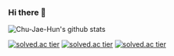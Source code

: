 ### Hi there 👋

![Chu-Jae-Hun's github stats](https://github-readme-stats.vercel.app/api?username=Chu-Jae-Hun&show_icons=true)

[![solved.ac tier](http://mazassumnida.wtf/api/generate_badge?boj={Chu-Jae-Hun})](https://solved.ac/{Chu-Jae-Hun})
[![solved.ac tier](http://mazassumnida.wtf/api/v2/generate_badge?boj={Chu-Jae-Hun})](https://solved.ac/{Chu-Jae-Hun})
[![solved.ac tier](http://mazassumnida.wtf/api/mini/generate_badge?boj={Chu-Jae-Hun})](https://solved.ac/{Chu-Jae-Hun})
<!--
**Chu-Jae-Hun/Chu-Jae-Hun** is a ✨ _special_ ✨ repository because its `README.md` (this file) appears on your GitHub profile.

Here are some ideas to get you started:

- 🔭 I’m currently working on ...
- 🌱 I’m currently learning ...
- 👯 I’m looking to collaborate on ...
- 🤔 I’m looking for help with ...
- 💬 Ask me about ...
- 📫 How to reach me: ...
- 😄 Pronouns: ...
- ⚡ Fun fact: ...
-->
